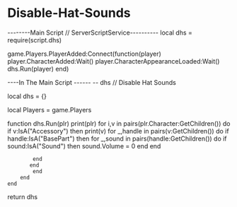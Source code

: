 # Disable-Hat-Sounds

--------Main Script // ServerScriptService----------
local dhs = require(script.dhs)


game.Players.PlayerAdded:Connect(function(player) 
    player.CharacterAdded:Wait()
    player.CharacterAppearanceLoaded:Wait()
    dhs.Run(player)
end)



----In The Main Script ------
-- dhs // Disable Hat Sounds

local dhs = {}

local Players = game.Players

function dhs.Run(plr)
    print(plr)
    for i,v in pairs(plr.Character:GetChildren()) do
        if v:IsA("Accessory") then
            print(v)
           for _,handle in pairs(v:GetChildren()) do
           if handle:IsA("BasePart") then
            for _,sound in pairs(handle:GetChildren()) do
                if sound:IsA("Sound") then
                    sound.Volume = 0
                end
            end
                
            end
           end
            end
        end
    end

return dhs
